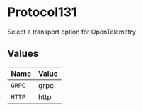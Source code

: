 # Protocol131

Select a transport option for OpenTelemetry


## Values

| Name   | Value  |
| ------ | ------ |
| `GRPC` | grpc   |
| `HTTP` | http   |